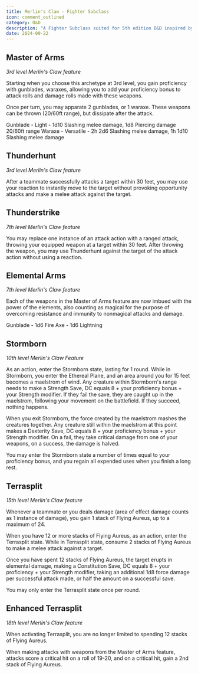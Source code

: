 ```yaml
---
title: Merlin's Claw - Fighter Subclass
icon: comment_outlined
category: D&D
description: "A Fighter Subclass suited for 5th edition D&D inspired by Feixiao from Honkai: Star Rail"
date: 2024-09-22
---
```


## Master of Arms
*3rd level Merlin's Claw feature*

Starting when you choose this archetype at 3rd level, you gain proficiency with gunblades, waraxes, allowing you to add your proficiency bonus to attack rolls and damage rolls made with these weapons.

Once per turn, you may apparate 2 gunblades, or 1 waraxe. These weapons can be thrown (20/60ft range), but dissipate after the attack.

Gunblade - Light - 1d10 Slashing melee damage, 1d8 Piercing damage 20/60ft range
Waraxe - Versatile - 2h 2d6 Slashing melee damage, 1h 1d10 Slashing melee damage
## Thunderhunt
*3rd level Merlin's Claw feature*

After a teammate successfully attacks a target within 30 feet, you may use your reaction to instantly move to the target without provoking opportunity attacks and make a melee attack against the target.
## Thunderstrike
*7th level Merlin's Claw feature*

You may replace one instance of an attack action with a ranged attack, throwing your equipped weapon at a target within 30 feet. After throwing the weapon, you may use Thunderhunt against the target of the attack action without using a reaction.
## Elemental Arms
*7th level Merlin's Claw feature*

Each of the weapons in the Master of Arms feature are now imbued with the power of the elements, also counting as magical for the purpose of overcoming resistance and immunity to nonmagical attacks and damage.

Gunblade - 1d6 Fire
Axe - 1d6 Lightning
## Stormborn
*10th level Merlin's Claw Feature*

As an action, enter the Stormborn state, lasting for 1 round. While in Stormborn, you enter the Ethereal Plane, and an area around you for 15 feet becomes a maelstrom of wind. Any creature within Stormborn's range needs to make a Strength Save, DC equals 8 + your proficiency bonus + your Strength modifier. If they fail the save, they are caught up in the maelstrom, following your movement on the battlefield. If they succeed, nothing happens.

When you exit Stormborn, the force created by the maelstrom mashes the creatures together. Any creature still within the maelstrom at this point makes a Dexterity Save, DC equals 8 + your proficiency bonus + your Strength modifier. On a fail, they take critical damage from one of your weapons, on a success, the damage is halved.

You may enter the Stormborn state a number of times equal to your proficiency bonus, and you regain all expended uses when you finish a long rest.
## Terrasplit
*15th level Merlin's Claw feature*

Whenever a teammate or you deals damage (area of effect damage counts as 1 instance of damage), you gain 1 stack of Flying Aureus, up to a maximum of 24.

When you have 12 or more stacks of Flying Aureus, as an action, enter the Terrasplit state. While in Terrasplit state, consume 2 stacks of Flying Aureus to make a melee attack against a target.

Once you have spent 12 stacks of Flying Aureus, the target erupts in elemental damage, making a Constitution Save, DC equals 8 + your proficiency + your Strength modifier, taking an additional 1d8 force damage per successful attack made, or half the amount on a successful save.

You may only enter the Terrasplit state once per round.
## Enhanced Terrasplit
*18th level Merlin's Claw feature*

When activating Terrasplit, you are no longer limited to spending 12 stacks of Flying Aureus.

When making attacks with weapons from the Master of Arms feature, attacks score a critical hit on a roll of 19-20, and on a critical hit, gain a 2nd stack of Flying Aureus.